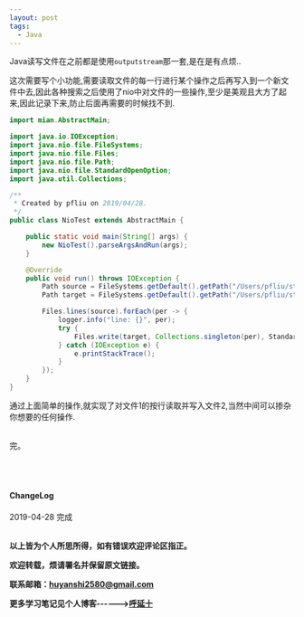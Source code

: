```yaml
---
layout: post
tags:
  - Java
---
```


Java读写文件在之前都是使用`outputstream`那一套,是在是有点烦..

这次需要写个小功能,需要读取文件的每一行进行某个操作之后再写入到一个新文件中去,因此各种搜索之后使用了nio中对文件的一些操作,至少是美观且大方了起来,因此记录下来,防止后面再需要的时候找不到.

```java
import mian.AbstractMain;

import java.io.IOException;
import java.nio.file.FileSystems;
import java.nio.file.Files;
import java.nio.file.Path;
import java.nio.file.StandardOpenOption;
import java.util.Collections;

/**
 * Created by pfliu on 2019/04/28.
 */
public class NioTest extends AbstractMain {

    public static void main(String[] args) {
        new NioTest().parseArgsAndRun(args);
    }

    @Override
    public void run() throws IOException {
        Path source = FileSystems.getDefault().getPath("/Users/pfliu/study/test/source");
        Path target = FileSystems.getDefault().getPath("/Users/pfliu/study/test/target");

        Files.lines(source).forEach(per -> {
            logger.info("line: {}", per);
            try {
                Files.write(target, Collections.singleton(per), StandardOpenOption.APPEND);
            } catch (IOException e) {
                e.printStackTrace();
            }
        });
    }
}
```

通过上面简单的操作,就实现了对文件1的按行读取并写入文件2,当然中间可以掺杂你想要的任何操作.


<br>
完。

<br>
<br>
<br>
<br>
<h4>ChangeLog</h4>
2019-04-28 完成
<br>
<br>

**以上皆为个人所思所得，如有错误欢迎评论区指正。**

**欢迎转载，烦请署名并保留原文链接。**

**联系邮箱：huyanshi2580@gmail.com**

**更多学习笔记见个人博客------><a href="{{ site.baseurl }}/">呼延十</a>**
